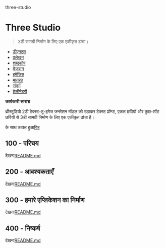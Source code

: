 three-studio

# Three Studio

> 3डी सामग्री निर्माण के लिए एक एकीकृत ढांचा।

-   [डीएनएस](./DNS.md)
-   [प्रलेखन](./DOCUMENTATION.md)
-   [शब्दकोष](./GLOSSARY.md)
-   [मेजबान](./HOSTS.md)
-   [इमेजिस](./IMAGES.md)
-   [मातहत](./PODMAN.md)
-   [संदर्भ](./REFERENCES.md)
-   [टेलीमेटरी](./TELEMETRY.md)

**कार्यकारी सारांश**

थ्रीस्टूडियो 2डी टेक्स्ट-टू-इमेज जनरेशन मॉडल को उठाकर टेक्स्ट प्रॉम्प्ट, एकल छवियों और कुछ-शॉट छवियों से 3डी सामग्री निर्माण के लिए एक एकीकृत ढांचा है।

के साथ उत्पन्न हुआ[रित्र](https://app.rytr.me)

## 100 - परिचय

देखना[README.md](./100/README.md)

## 200 - आवश्यकताएँ

देखना[README.md](./200/README.md)

## 300 - हमारे एप्लिकेशन का निर्माण

देखना[README.md](./300/README.md)

## 400 - निष्कर्ष

देखना[README.md](./400/README.md)
